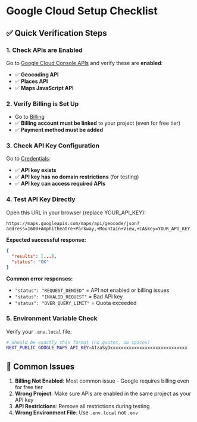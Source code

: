 # Google Cloud Setup Checklist

## ✅ Quick Verification Steps

### 1. Check APIs are Enabled
Go to [Google Cloud Console APIs](https://console.cloud.google.com/apis/library) and verify these are **enabled**:

- ✅ **Geocoding API** 
- ✅ **Places API**
- ✅ **Maps JavaScript API**

### 2. Verify Billing is Set Up
- Go to [Billing](https://console.cloud.google.com/billing)
- ✅ **Billing account must be linked** to your project (even for free tier)
- ✅ **Payment method must be added**

### 3. Check API Key Configuration
Go to [Credentials](https://console.cloud.google.com/apis/credentials):

- ✅ **API key exists**
- ✅ **API key has no domain restrictions** (for testing)
- ✅ **API key can access required APIs**

### 4. Test API Key Directly
Open this URL in your browser (replace YOUR_API_KEY):
```
https://maps.googleapis.com/maps/api/geocode/json?address=1600+Amphitheatre+Parkway,+Mountain+View,+CA&key=YOUR_API_KEY
```

**Expected successful response:**
```json
{
  "results": [...],
  "status": "OK"
}
```

**Common error responses:**
- `"status": "REQUEST_DENIED"` = API not enabled or billing issues
- `"status": "INVALID_REQUEST"` = Bad API key
- `"status": "OVER_QUERY_LIMIT"` = Quota exceeded

### 5. Environment Variable Check
Verify your `.env.local` file:
```bash
# Should be exactly this format (no quotes, no spaces)
NEXT_PUBLIC_GOOGLE_MAPS_API_KEY=AIzaSyDxxxxxxxxxxxxxxxxxxxxxxxxxxxxx
```

## 🚨 Common Issues

1. **Billing Not Enabled**: Most common issue - Google requires billing even for free tier
2. **Wrong Project**: Make sure APIs are enabled in the same project as your API key
3. **API Restrictions**: Remove all restrictions during testing
4. **Wrong Environment File**: Use `.env.local` not `.env`

